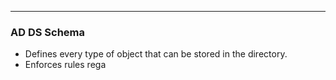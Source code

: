 ___
### AD DS Schema
- Defines every type of object that can be stored in the directory.
- Enforces rules rega